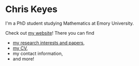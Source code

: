 <h1> Chris Keyes </h1>
I'm a PhD student studying Mathematics at Emory University. 

Check out [my website](http://www.math.emory.edu/~ckeyes3/index.html)! There you can find
- [my research interests and papers](http://www.math.emory.edu/~ckeyes3/research.html),
- [my CV](http://www.math.emory.edu/~ckeyes3/files/Keyes_CV.pdf),
- my contact information,
- and more!

<!---
c-keyes/c-keyes is a ✨ special ✨ repository because its `README.md` (this file) appears on your GitHub profile.
You can click the Preview link to take a look at your changes.
--->
